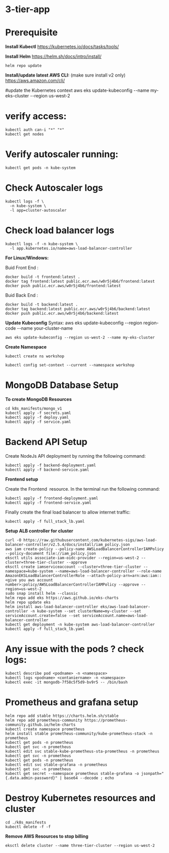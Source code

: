 # 3-tier-app

# Prerequisite 

**Install Kubectl**
https://kubernetes.io/docs/tasks/tools/


**Install Helm**
https://helm.sh/docs/intro/install/

```
helm repo update
```

**Install/update latest AWS CLI:** (make sure install v2 only)
https://aws.amazon.com/cli/


#update the Kubernetes context
aws eks update-kubeconfig --name my-eks-cluster --region us-west-2

# verify access:
```
kubectl auth can-i "*" "*"
kubectl get nodes
```

# Verify autoscaler running:
```
kubectl get pods -n kube-system
```

# Check Autoscaler logs
```
kubectl logs -f \
  -n kube-system \
  -l app=cluster-autoscaler
```

# Check load balancer logs
```
kubectl logs -f -n kube-system \
  -l app.kubernetes.io/name=aws-load-balancer-controller
```

<!-- aws eks update-kubeconfig \
  --name my-eks \
  --region us-west-2 \
  --profile eks-admin -->

**For Linux/Windows:**

Buid Front End :

```
docker build -t frontend:latest . 
docker tag frontend:latest public.ecr.aws/w0r5j4b6/frontend:latest
docker push public.ecr.aws/w0r5j4b6/frontend:latest
```


Buid Back End :

```
docker build -t backend:latest . 
docker tag backend:latest public.ecr.aws/w0r5j4b6/backend:latest
docker push public.ecr.aws/w0r5j4b6/backend:latest
```

**Update Kubeconfig**
Syntax: aws eks update-kubeconfig --region region-code --name your-cluster-name
```
aws eks update-kubeconfig --region us-west-2 --name my-eks-cluster
```



**Create Namespace**
```
kubectl create ns workshop

kubectl config set-context --current --namespace workshop
```

# MongoDB Database Setup

**To create MongoDB Resources**
```
cd k8s_manifests/mongo_v1
kubectl apply -f secrets.yaml
kubectl apply -f deploy.yaml
kubectl apply -f service.yaml
```

# Backend API Setup

Create NodeJs API deployment by running the following command:
```
kubectl apply -f backend-deployment.yaml
kubectl apply -f backend-service.yaml
```


**Frontend setup**

Create the Frontend  resource. In the terminal run the following command:
```
kubectl apply -f frontend-deployment.yaml
kubectl apply -f frontend-service.yaml
```

Finally create the final load balancer to allow internet traffic:
```
kubectl apply -f full_stack_lb.yaml
```

**Setup ALB controller for cluster**
```
curl -O https://raw.githubusercontent.com/kubernetes-sigs/aws-load-balancer-controller/v2.5.4/docs/install/iam_policy.json
aws iam create-policy --policy-name AWSLoadBalancerControllerIAMPolicy --policy-document file://iam_policy.json
eksctl utils associate-iam-oidc-provider --region=us-west-2 --cluster=three-tier-cluster --approve
eksctl create iamserviceaccount --cluster=three-tier-cluster --namespace=kube-system --name=aws-load-balancer-controller --role-name AmazonEKSLoadBalancerControllerRole --attach-policy-arn=arn:aws:iam::<give you aws account number>:policy/AWSLoadBalancerControllerIAMPolicy --approve --region=us-west-2
sudo snap install helm --classic
helm repo add eks https://aws.github.io/eks-charts
helm repo update eks
helm install aws-load-balancer-controller eks/aws-load-balancer-controller -n kube-system --set clusterName=my-cluster --set serviceAccount.create=false --set serviceAccount.name=aws-load-balancer-controller
kubectl get deployment -n kube-system aws-load-balancer-controller
kubectl apply -f full_stack_lb.yaml
```

# Any issue with the pods ? check logs:
```
kubectl describe pod <podname> -n <namespace>
kubectl logs <podname> <contaniername> -n <namespace>
kubectl exec -it mongodb-7f58c5f5d9-bv9r5 -- /bin/bash
```


# Prometheus and grafana setup 

```
helm repo add stable https://charts.helm.sh/stable
helm repo add prometheus-community https://prometheus-community.github.io/helm-charts
kubectl create namespace prometheus
helm install stable prometheus-community/kube-prometheus-stack -n prometheus
kubectl get pods -n prometheus
kubectl get svc -n prometheus
kubectl edit svc stable-kube-prometheus-sta-prometheus -n prometheus
kubectl get svc -n prometheus
kubectl get pods -n prometheus
kubectl edit svc stable-grafana -n prometheus
kubectl get svc -n prometheus
kubectl get secret --namespace prometheus stable-grafana -o jsonpath="{.data.admin-password}" | base64 --decode ; echo
```

# Destroy Kubernetes resources and cluster
```
cd ./k8s_manifests
kubectl delete -f -f
```

**Remove AWS Resources to stop billing**
```
eksctl delete cluster --name three-tier-cluster --region us-west-2
```


